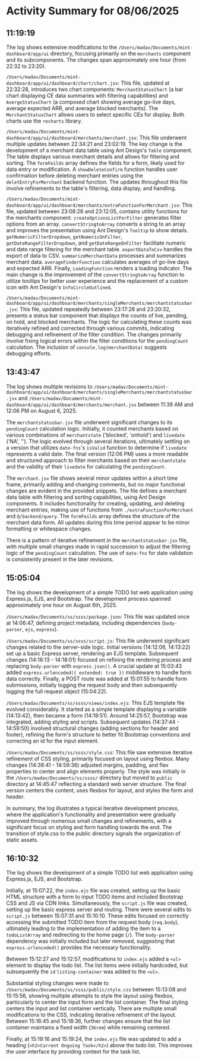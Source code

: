 # Activity Summary for 08/06/2025

## 11:19:19
The log shows extensive modifications to the `/Users/madav/Documents/mint-dashboard/app/ui` directory, focusing primarily on the `merchants` component and its subcomponents.  The changes span approximately one hour (from 22:32 to 23:20).

`/Users/madav/Documents/mint-dashboard/app/ui/dashboard/chart/chart.jsx`: This file, updated at 22:32:28, introduces two chart components: `MerchantStatusChart` (a bar chart displaying CE data summaries with filtering capabilities) and `AvergeStatusChart` (a composed chart showing average go-live days, average expected ARR, and average blocked merchants).  The `MerchantStatusChart` allows users to select specific CEs for display.  Both charts use the `recharts` library.

`/Users/madav/Documents/mint-dashboard/app/ui/dashboard/merchants/merchant.jsx`: This file underwent multiple updates between 22:34:21 and 23:02:19.  The key change is the development of a merchant data table using Ant Design's `Table` component. The table displays various merchant details and allows for filtering and sorting.  The `formFeilds` array defines the fields for a form, likely used for data entry or modification.  A `showDeleteConfirm` function handles user confirmation before deleting merchant entries using the `deletEntryForMerchant` backend function.  The updates throughout this file involve refinements to the table's filtering, data display, and handling.

`/Users/madav/Documents/mint-dashboard/app/ui/dashboard/merchants/extraFunctionForMerchant.jsx`: This file, updated between 23:08:26 and 23:12:05, contains utility functions for the merchants component.  `createOptionsListForFilter` generates filter options from an array. `convertStringtoArray` converts a string to an array and improves the presentation using Ant Design's `Tooltip` to show details. `getNumericFilterDropdown`, `getNumericOnFilter`, `getDateRangeFilterDropdown`, and `getDateRangeOnFilter` facilitate numeric and date range filtering for the merchant table. `exportDataToCsv` handles the export of data to CSV.  `summarizeMerchantData` processes and summarizes merchant data. `averageFinderFunction` calculates averages of go-live days and expected ARR. Finally, `LoadingFunction` renders a loading indicator.  The main change is the improvement of the `convertStringtoArray` function to utilize tooltips for better user experience and the replacement of a custom icon with Ant Design's `InfoCircleOutlined`.

`/Users/madav/Documents/mint-dashboard/app/ui/dashboard/merchants/singleMerchants/merchantstatusbar.jsx`:  This file, updated repeatedly between 23:17:28 and 23:20:32,  presents a status bar component that displays the counts of live, pending, on hold, and blocked merchants. The logic for calculating these counts was iteratively refined and corrected through various commits, indicating debugging and refinement of the filter condition.  The changes primarily involve fixing logical errors within the filter conditions for the `pendingCount` calculation.  The inclusion of `console.log(merchantData)` suggests debugging efforts.


## 13:43:47
The log shows multiple revisions to `/Users/madav/Documents/mint-dashboard/app/ui/dashboard/merchants/singleMerchants/merchantstatusbar.jsx` and `/Users/madav/Documents/mint-dashboard/app/ui/dashboard/merchants/merchant.jsx` between 11:39 AM and 12:06 PM on August 6, 2025.

The `merchantstatusbar.jsx` file underwent significant changes to its `pendingCount` calculation logic.  Initially, it counted merchants based on various combinations of `merchantstate` ('blocked', 'onhold') and `livedate` ('NA', ''). The logic evolved through several iterations, ultimately settling on a version that utilizes `date-fns`'s `isValid` function to determine if `livedate` represents a valid date.  The final version (12:06 PM) uses a more readable and structured approach to filter merchants based on their `merchantstate` and the validity of their `livedate` for calculating the `pendingCount`.

The `merchant.jsx` file shows several minor updates within a short time frame, primarily adding and changing comments, but no major functional changes are evident in the provided snippets. The file defines a merchant data table with filtering and sorting capabilities, using Ant Design components.  It includes functionality for creating, updating, and deleting merchant entries, making use of functions from  `./extraFunctionForMerchant` and `@/backend/query`.  The `formFeilds` array defines the structure of the merchant data form.  All updates during this time period appear to be minor formatting or whitespace changes.

There is a pattern of iterative refinement in the `merchantstatusbar.jsx` file, with multiple small changes made in rapid succession to adjust the filtering logic of the `pendingCount` calculation.  The use of `date-fns` for date validation is consistently present in the later revisions.


## 15:05:04
The log shows the development of a simple TODO list web application using Express.js, EJS, and Bootstrap.  The development process spanned approximately one hour on August 6th, 2025.


`/Users/madav/Documents/ss/ssss/package.json`: This file was updated once at 14:06:47, defining project metadata, including dependencies (`body-parser`, `ejs`, `express`).

`/Users/madav/Documents/ss/ssss/script.js`: This file underwent significant changes related to the server-side logic.  Initial versions (14:12:06, 14:13:22) set up a basic Express server, rendering an EJS template. Subsequent changes (14:16:13 - 14:18:01) focused on refining the rendering process and replacing `body-parser` with `express.json()`. A crucial update at 15:03:43 added `express.urlencoded({ extended: true })` middleware to handle form data correctly. Finally, a POST route was added at 15:01:55 to handle form submissions, initially logging the request body and then subsequently logging the full request object (15:04:22).


`/Users/madav/Documents/ss/ssss/views/index.ejs`:  This EJS template file evolved considerably. It started as a simple template displaying a variable (14:13:42), then became a form (14:19:51).  Around 14:25:57, Bootstrap was integrated, adding styling and scripts.  Subsequent updates (14:37:44 - 14:59:50) involved structural changes (adding sections for header and footer), refining the form's structure to better fit Bootstrap conventions and correcting an id for the input element.

`/Users/madav/Documents/ss/ssss/style.css`: This file saw extensive iterative refinement of CSS styling, primarily focused on layout using flexbox. Many changes (14:38:41 - 14:59:36) adjusted margins, padding, and flex properties to center and align elements properly. The style was initially in the `/Users/madav/Documents/ss/ssss/` directory but moved to `public` directory at 14:45:47 reflecting a standard web server structure. The final version centers the content, uses flexbox for layout, and styles the form and header.

In summary, the log illustrates a typical iterative development process, where the application's functionality and presentation were gradually improved through numerous small changes and refinements, with a significant focus on styling and form handling towards the end.  The transition of style.css to the public directory signals the organization of static assets.


## 16:10:32
The log shows the development of a simple TODO list web application using Express.js, EJS, and Bootstrap.

Initially, at 15:07:22, the `index.ejs` file was created, setting up the basic HTML structure with a form to input TODO items and included Bootstrap CSS and JS via CDN links.  Simultaneously, the `script.js` file was created, setting up the basic express server and routing.  There were several edits to `script.js` between 15:07:31 and 15:10:10.  These edits focused on correctly accessing the submitted TODO item from the request body (`req.body`), ultimately leading to the implementation of adding the item to a `todoListArray` and redirecting to the home page (`/`).  The `body-parser` dependency was initially included but later removed, suggesting that `express.urlencoded()` provides the necessary functionality.

Between 15:12:27 and 15:12:57, modifications to `index.ejs` added a `<ul>` element to display the todo list.  The list items were initially hardcoded, but subsequently the `id` `listing-container` was added to the `<ul>`.

Substantial styling changes were made to `/Users/madav/Documents/ss/ssss/public/style.css` between 15:13:08 and 15:15:56, showing multiple attempts to style the layout using flexbox, particularly to center the input form and the list container.  The final styling centers the input and list container vertically.  There are multiple small modifications to the CSS, indicating iterative refinement of the layout.  Between 15:16:45 and 15:18:36, further changes ensure that the list container maintains a fixed width (`36rem`) while remaining centered.

Finally, at 15:19:16 and 15:19:24, the `index.ejs` file was updated to add a heading (`<h2>Current Ongoing Task</h2>`) above the todo list. This improves the user interface by providing context for the task list.

